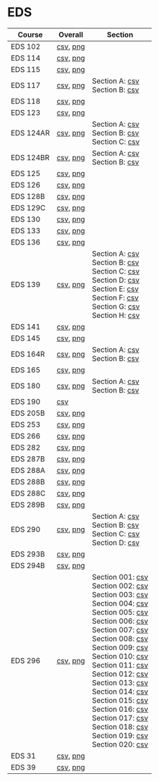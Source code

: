 # EDS

| Course | Overall | Section |
| ------ | ------- | ------- |
| EDS 102 | [csv](https://github.com/UCSD-Historical-Enrollment-Data/2025Spring/blob/main/overall/EDS%20102.csv), [png](https://raw.githubusercontent.com/UCSD-Historical-Enrollment-Data/2025Spring/main/plot_overall/EDS%20102.png) |  |
| EDS 114 | [csv](https://github.com/UCSD-Historical-Enrollment-Data/2025Spring/blob/main/overall/EDS%20114.csv), [png](https://raw.githubusercontent.com/UCSD-Historical-Enrollment-Data/2025Spring/main/plot_overall/EDS%20114.png) |  |
| EDS 115 | [csv](https://github.com/UCSD-Historical-Enrollment-Data/2025Spring/blob/main/overall/EDS%20115.csv), [png](https://raw.githubusercontent.com/UCSD-Historical-Enrollment-Data/2025Spring/main/plot_overall/EDS%20115.png) |  |
| EDS 117 | [csv](https://github.com/UCSD-Historical-Enrollment-Data/2025Spring/blob/main/overall/EDS%20117.csv), [png](https://raw.githubusercontent.com/UCSD-Historical-Enrollment-Data/2025Spring/main/plot_overall/EDS%20117.png) | Section A: [csv](https://github.com/UCSD-Historical-Enrollment-Data/2025Spring/blob/main/section/EDS%20117_A.csv)<br>Section B: [csv](https://github.com/UCSD-Historical-Enrollment-Data/2025Spring/blob/main/section/EDS%20117_B.csv) |
| EDS 118 | [csv](https://github.com/UCSD-Historical-Enrollment-Data/2025Spring/blob/main/overall/EDS%20118.csv), [png](https://raw.githubusercontent.com/UCSD-Historical-Enrollment-Data/2025Spring/main/plot_overall/EDS%20118.png) |  |
| EDS 123 | [csv](https://github.com/UCSD-Historical-Enrollment-Data/2025Spring/blob/main/overall/EDS%20123.csv), [png](https://raw.githubusercontent.com/UCSD-Historical-Enrollment-Data/2025Spring/main/plot_overall/EDS%20123.png) |  |
| EDS 124AR | [csv](https://github.com/UCSD-Historical-Enrollment-Data/2025Spring/blob/main/overall/EDS%20124AR.csv), [png](https://raw.githubusercontent.com/UCSD-Historical-Enrollment-Data/2025Spring/main/plot_overall/EDS%20124AR.png) | Section A: [csv](https://github.com/UCSD-Historical-Enrollment-Data/2025Spring/blob/main/section/EDS%20124AR_A.csv)<br>Section B: [csv](https://github.com/UCSD-Historical-Enrollment-Data/2025Spring/blob/main/section/EDS%20124AR_B.csv)<br>Section C: [csv](https://github.com/UCSD-Historical-Enrollment-Data/2025Spring/blob/main/section/EDS%20124AR_C.csv) |
| EDS 124BR | [csv](https://github.com/UCSD-Historical-Enrollment-Data/2025Spring/blob/main/overall/EDS%20124BR.csv), [png](https://raw.githubusercontent.com/UCSD-Historical-Enrollment-Data/2025Spring/main/plot_overall/EDS%20124BR.png) | Section A: [csv](https://github.com/UCSD-Historical-Enrollment-Data/2025Spring/blob/main/section/EDS%20124BR_A.csv)<br>Section B: [csv](https://github.com/UCSD-Historical-Enrollment-Data/2025Spring/blob/main/section/EDS%20124BR_B.csv) |
| EDS 125 | [csv](https://github.com/UCSD-Historical-Enrollment-Data/2025Spring/blob/main/overall/EDS%20125.csv), [png](https://raw.githubusercontent.com/UCSD-Historical-Enrollment-Data/2025Spring/main/plot_overall/EDS%20125.png) |  |
| EDS 126 | [csv](https://github.com/UCSD-Historical-Enrollment-Data/2025Spring/blob/main/overall/EDS%20126.csv), [png](https://raw.githubusercontent.com/UCSD-Historical-Enrollment-Data/2025Spring/main/plot_overall/EDS%20126.png) |  |
| EDS 128B | [csv](https://github.com/UCSD-Historical-Enrollment-Data/2025Spring/blob/main/overall/EDS%20128B.csv), [png](https://raw.githubusercontent.com/UCSD-Historical-Enrollment-Data/2025Spring/main/plot_overall/EDS%20128B.png) |  |
| EDS 129C | [csv](https://github.com/UCSD-Historical-Enrollment-Data/2025Spring/blob/main/overall/EDS%20129C.csv), [png](https://raw.githubusercontent.com/UCSD-Historical-Enrollment-Data/2025Spring/main/plot_overall/EDS%20129C.png) |  |
| EDS 130 | [csv](https://github.com/UCSD-Historical-Enrollment-Data/2025Spring/blob/main/overall/EDS%20130.csv), [png](https://raw.githubusercontent.com/UCSD-Historical-Enrollment-Data/2025Spring/main/plot_overall/EDS%20130.png) |  |
| EDS 133 | [csv](https://github.com/UCSD-Historical-Enrollment-Data/2025Spring/blob/main/overall/EDS%20133.csv), [png](https://raw.githubusercontent.com/UCSD-Historical-Enrollment-Data/2025Spring/main/plot_overall/EDS%20133.png) |  |
| EDS 136 | [csv](https://github.com/UCSD-Historical-Enrollment-Data/2025Spring/blob/main/overall/EDS%20136.csv), [png](https://raw.githubusercontent.com/UCSD-Historical-Enrollment-Data/2025Spring/main/plot_overall/EDS%20136.png) |  |
| EDS 139 | [csv](https://github.com/UCSD-Historical-Enrollment-Data/2025Spring/blob/main/overall/EDS%20139.csv), [png](https://raw.githubusercontent.com/UCSD-Historical-Enrollment-Data/2025Spring/main/plot_overall/EDS%20139.png) | Section A: [csv](https://github.com/UCSD-Historical-Enrollment-Data/2025Spring/blob/main/section/EDS%20139_A.csv)<br>Section B: [csv](https://github.com/UCSD-Historical-Enrollment-Data/2025Spring/blob/main/section/EDS%20139_B.csv)<br>Section C: [csv](https://github.com/UCSD-Historical-Enrollment-Data/2025Spring/blob/main/section/EDS%20139_C.csv)<br>Section D: [csv](https://github.com/UCSD-Historical-Enrollment-Data/2025Spring/blob/main/section/EDS%20139_D.csv)<br>Section E: [csv](https://github.com/UCSD-Historical-Enrollment-Data/2025Spring/blob/main/section/EDS%20139_E.csv)<br>Section F: [csv](https://github.com/UCSD-Historical-Enrollment-Data/2025Spring/blob/main/section/EDS%20139_F.csv)<br>Section G: [csv](https://github.com/UCSD-Historical-Enrollment-Data/2025Spring/blob/main/section/EDS%20139_G.csv)<br>Section H: [csv](https://github.com/UCSD-Historical-Enrollment-Data/2025Spring/blob/main/section/EDS%20139_H.csv) |
| EDS 141 | [csv](https://github.com/UCSD-Historical-Enrollment-Data/2025Spring/blob/main/overall/EDS%20141.csv), [png](https://raw.githubusercontent.com/UCSD-Historical-Enrollment-Data/2025Spring/main/plot_overall/EDS%20141.png) |  |
| EDS 145 | [csv](https://github.com/UCSD-Historical-Enrollment-Data/2025Spring/blob/main/overall/EDS%20145.csv), [png](https://raw.githubusercontent.com/UCSD-Historical-Enrollment-Data/2025Spring/main/plot_overall/EDS%20145.png) |  |
| EDS 164R | [csv](https://github.com/UCSD-Historical-Enrollment-Data/2025Spring/blob/main/overall/EDS%20164R.csv), [png](https://raw.githubusercontent.com/UCSD-Historical-Enrollment-Data/2025Spring/main/plot_overall/EDS%20164R.png) | Section A: [csv](https://github.com/UCSD-Historical-Enrollment-Data/2025Spring/blob/main/section/EDS%20164R_A.csv)<br>Section B: [csv](https://github.com/UCSD-Historical-Enrollment-Data/2025Spring/blob/main/section/EDS%20164R_B.csv) |
| EDS 165 | [csv](https://github.com/UCSD-Historical-Enrollment-Data/2025Spring/blob/main/overall/EDS%20165.csv), [png](https://raw.githubusercontent.com/UCSD-Historical-Enrollment-Data/2025Spring/main/plot_overall/EDS%20165.png) |  |
| EDS 180 | [csv](https://github.com/UCSD-Historical-Enrollment-Data/2025Spring/blob/main/overall/EDS%20180.csv), [png](https://raw.githubusercontent.com/UCSD-Historical-Enrollment-Data/2025Spring/main/plot_overall/EDS%20180.png) | Section A: [csv](https://github.com/UCSD-Historical-Enrollment-Data/2025Spring/blob/main/section/EDS%20180_A.csv)<br>Section B: [csv](https://github.com/UCSD-Historical-Enrollment-Data/2025Spring/blob/main/section/EDS%20180_B.csv) |
| EDS 190 | [csv](https://github.com/UCSD-Historical-Enrollment-Data/2025Spring/blob/main/overall/EDS%20190.csv) |  |
| EDS 205B | [csv](https://github.com/UCSD-Historical-Enrollment-Data/2025Spring/blob/main/overall/EDS%20205B.csv), [png](https://raw.githubusercontent.com/UCSD-Historical-Enrollment-Data/2025Spring/main/plot_overall/EDS%20205B.png) |  |
| EDS 253 | [csv](https://github.com/UCSD-Historical-Enrollment-Data/2025Spring/blob/main/overall/EDS%20253.csv), [png](https://raw.githubusercontent.com/UCSD-Historical-Enrollment-Data/2025Spring/main/plot_overall/EDS%20253.png) |  |
| EDS 266 | [csv](https://github.com/UCSD-Historical-Enrollment-Data/2025Spring/blob/main/overall/EDS%20266.csv), [png](https://raw.githubusercontent.com/UCSD-Historical-Enrollment-Data/2025Spring/main/plot_overall/EDS%20266.png) |  |
| EDS 282 | [csv](https://github.com/UCSD-Historical-Enrollment-Data/2025Spring/blob/main/overall/EDS%20282.csv), [png](https://raw.githubusercontent.com/UCSD-Historical-Enrollment-Data/2025Spring/main/plot_overall/EDS%20282.png) |  |
| EDS 287B | [csv](https://github.com/UCSD-Historical-Enrollment-Data/2025Spring/blob/main/overall/EDS%20287B.csv), [png](https://raw.githubusercontent.com/UCSD-Historical-Enrollment-Data/2025Spring/main/plot_overall/EDS%20287B.png) |  |
| EDS 288A | [csv](https://github.com/UCSD-Historical-Enrollment-Data/2025Spring/blob/main/overall/EDS%20288A.csv), [png](https://raw.githubusercontent.com/UCSD-Historical-Enrollment-Data/2025Spring/main/plot_overall/EDS%20288A.png) |  |
| EDS 288B | [csv](https://github.com/UCSD-Historical-Enrollment-Data/2025Spring/blob/main/overall/EDS%20288B.csv), [png](https://raw.githubusercontent.com/UCSD-Historical-Enrollment-Data/2025Spring/main/plot_overall/EDS%20288B.png) |  |
| EDS 288C | [csv](https://github.com/UCSD-Historical-Enrollment-Data/2025Spring/blob/main/overall/EDS%20288C.csv), [png](https://raw.githubusercontent.com/UCSD-Historical-Enrollment-Data/2025Spring/main/plot_overall/EDS%20288C.png) |  |
| EDS 289B | [csv](https://github.com/UCSD-Historical-Enrollment-Data/2025Spring/blob/main/overall/EDS%20289B.csv), [png](https://raw.githubusercontent.com/UCSD-Historical-Enrollment-Data/2025Spring/main/plot_overall/EDS%20289B.png) |  |
| EDS 290 | [csv](https://github.com/UCSD-Historical-Enrollment-Data/2025Spring/blob/main/overall/EDS%20290.csv), [png](https://raw.githubusercontent.com/UCSD-Historical-Enrollment-Data/2025Spring/main/plot_overall/EDS%20290.png) | Section A: [csv](https://github.com/UCSD-Historical-Enrollment-Data/2025Spring/blob/main/section/EDS%20290_A.csv)<br>Section B: [csv](https://github.com/UCSD-Historical-Enrollment-Data/2025Spring/blob/main/section/EDS%20290_B.csv)<br>Section C: [csv](https://github.com/UCSD-Historical-Enrollment-Data/2025Spring/blob/main/section/EDS%20290_C.csv)<br>Section D: [csv](https://github.com/UCSD-Historical-Enrollment-Data/2025Spring/blob/main/section/EDS%20290_D.csv) |
| EDS 293B | [csv](https://github.com/UCSD-Historical-Enrollment-Data/2025Spring/blob/main/overall/EDS%20293B.csv), [png](https://raw.githubusercontent.com/UCSD-Historical-Enrollment-Data/2025Spring/main/plot_overall/EDS%20293B.png) |  |
| EDS 294B | [csv](https://github.com/UCSD-Historical-Enrollment-Data/2025Spring/blob/main/overall/EDS%20294B.csv), [png](https://raw.githubusercontent.com/UCSD-Historical-Enrollment-Data/2025Spring/main/plot_overall/EDS%20294B.png) |  |
| EDS 296 | [csv](https://github.com/UCSD-Historical-Enrollment-Data/2025Spring/blob/main/overall/EDS%20296.csv), [png](https://raw.githubusercontent.com/UCSD-Historical-Enrollment-Data/2025Spring/main/plot_overall/EDS%20296.png) | Section 001: [csv](https://github.com/UCSD-Historical-Enrollment-Data/2025Spring/blob/main/section/EDS%20296_001.csv)<br>Section 002: [csv](https://github.com/UCSD-Historical-Enrollment-Data/2025Spring/blob/main/section/EDS%20296_002.csv)<br>Section 003: [csv](https://github.com/UCSD-Historical-Enrollment-Data/2025Spring/blob/main/section/EDS%20296_003.csv)<br>Section 004: [csv](https://github.com/UCSD-Historical-Enrollment-Data/2025Spring/blob/main/section/EDS%20296_004.csv)<br>Section 005: [csv](https://github.com/UCSD-Historical-Enrollment-Data/2025Spring/blob/main/section/EDS%20296_005.csv)<br>Section 006: [csv](https://github.com/UCSD-Historical-Enrollment-Data/2025Spring/blob/main/section/EDS%20296_006.csv)<br>Section 007: [csv](https://github.com/UCSD-Historical-Enrollment-Data/2025Spring/blob/main/section/EDS%20296_007.csv)<br>Section 008: [csv](https://github.com/UCSD-Historical-Enrollment-Data/2025Spring/blob/main/section/EDS%20296_008.csv)<br>Section 009: [csv](https://github.com/UCSD-Historical-Enrollment-Data/2025Spring/blob/main/section/EDS%20296_009.csv)<br>Section 010: [csv](https://github.com/UCSD-Historical-Enrollment-Data/2025Spring/blob/main/section/EDS%20296_010.csv)<br>Section 011: [csv](https://github.com/UCSD-Historical-Enrollment-Data/2025Spring/blob/main/section/EDS%20296_011.csv)<br>Section 012: [csv](https://github.com/UCSD-Historical-Enrollment-Data/2025Spring/blob/main/section/EDS%20296_012.csv)<br>Section 013: [csv](https://github.com/UCSD-Historical-Enrollment-Data/2025Spring/blob/main/section/EDS%20296_013.csv)<br>Section 014: [csv](https://github.com/UCSD-Historical-Enrollment-Data/2025Spring/blob/main/section/EDS%20296_014.csv)<br>Section 015: [csv](https://github.com/UCSD-Historical-Enrollment-Data/2025Spring/blob/main/section/EDS%20296_015.csv)<br>Section 016: [csv](https://github.com/UCSD-Historical-Enrollment-Data/2025Spring/blob/main/section/EDS%20296_016.csv)<br>Section 017: [csv](https://github.com/UCSD-Historical-Enrollment-Data/2025Spring/blob/main/section/EDS%20296_017.csv)<br>Section 018: [csv](https://github.com/UCSD-Historical-Enrollment-Data/2025Spring/blob/main/section/EDS%20296_018.csv)<br>Section 019: [csv](https://github.com/UCSD-Historical-Enrollment-Data/2025Spring/blob/main/section/EDS%20296_019.csv)<br>Section 020: [csv](https://github.com/UCSD-Historical-Enrollment-Data/2025Spring/blob/main/section/EDS%20296_020.csv) |
| EDS 31 | [csv](https://github.com/UCSD-Historical-Enrollment-Data/2025Spring/blob/main/overall/EDS%2031.csv), [png](https://raw.githubusercontent.com/UCSD-Historical-Enrollment-Data/2025Spring/main/plot_overall/EDS%2031.png) |  |
| EDS 39 | [csv](https://github.com/UCSD-Historical-Enrollment-Data/2025Spring/blob/main/overall/EDS%2039.csv), [png](https://raw.githubusercontent.com/UCSD-Historical-Enrollment-Data/2025Spring/main/plot_overall/EDS%2039.png) |  |
